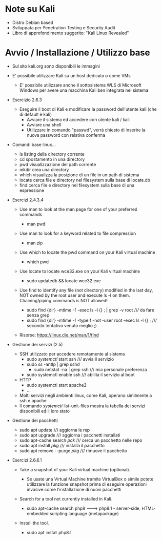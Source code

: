 
# Note su Kali

 - Distro Debian based
 - Sviluppata per Penetration Testing e Security Audit
 - Libro di approfondimento suggerito: "Kali Linux Revealed"

# Avvio / Installazione / Utilizzo base

 - Sul sito kali.org sono disponibili le immagini
 - E' possibile utilizzare Kali su un host dedicato o come VMs
    - E' possibile utilizzare anche il sottosistema WLS di Microsoft Windows per avere una macchina Kali ben integrata nel sistema

 - Esercizio 2.6.3
    - Eseguire il boot di Kali e modificare la password dell'utente kali (che di default è kali)
        - Avviare il sistema ed accedere con utente kali / kali
        - Avviare una shell
        - Utilizzare in comando "passwd", verrà chiesto di inserire la nuova password con relativa conferma

 - Comandi base linux...
    - ls       listing della directory corrente
    - cd       spostamento in una directory
    - pwd      visualizzazione del path corrente
    - mkdir    crea una directory
    - which    visualizza la posizione di un file in un path di sistema
    - locate   cerca file e directory nel filesystem sulla base di locate.db
    - find     cerca file e directory nel filesystem sulla base di una espressione
 
 - Esercizi 2.4.3.4
    - Use man to look at the man page for one of your preferred commands
      - man pwd

    - Use man to look for a keyword related to file compression
      - man zip

    - Use which to locate the pwd command on your Kali virtual machine
      - which pwd

    - Use locate to locate wce32.exe on your Kali virtual machine
      - sudo updatedb && locate wce32.exe

    - Use find to identify any file (not directory) modified in the last day, NOT owned by the root user and execute ls -l on them. Chaining/piping commands is NOT allowed!
      - sudo find {dir} -mtime -1 -exec ls -l {} \; | grep -v root /// da fare senza grep
      - sudo find {dir} -mtime -1 -type f -not -user root -exec ls -l {} \; /// secondo tentativo venuto meglio ;)

    - Risorse:
      https://linux.die.net/man/1/find

 - Gestione dei servizi (2.5)
    - SSH utilizzato per accedere remotamente al sistema
      - sudo *systemctl* start ssh        /// avvia il servizio
      - sudo *ss* -antlp | grep sshd
         - sudo netstat -na | grep ssh    /// mia personale preferenza
      - sudo systemctl enable ssh         /// abilita il servizio al boot
    - HTTP
      - sudo systemctl start apache2
      - ...
    - Molti servizi negli ambienti linux, come Kali, operano similmente a ssh e apache
    - Il comando *systemctl* list-unit-files mostra la tabella dei servizi disponibili ed il loro stato

 - Gestione dei pacchetti
    - sudo apt update      /// aggiorna le rep
    - sudo apt upgrade     /// aggiorna i pacchetti installati
    - sudo apt-cache search *pck*   /// cerca un pacchetto nelle repo
    - sudo apt install *pkg*        /// installa il pacchetto
    - sudo apt remove --purge *pkg* /// rimuove il pacchetto

 - Esercizi 2.6.6.1
    - Take a snapshot of your Kali virtual machine (optional).
      - Se usate una Virtual Machine tramite VirtualBox o simile potete utilizzare la funzione snapshot prima di eseguire operazioni invasive come l'installazione di nuovi pacchetti
   
    - Search for a tool not currently installed in Kali.
       - sudo apt-cache search php8 ---> php8.1 - server-side, HTML-embedded scripting language (metapackage)
   
    - Install the tool.
       - sudo apt install php8.1



